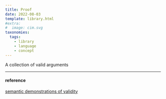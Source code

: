 ```yaml
---
title: Proof
date: 2022-08-03
template: library.html
#extra:
#  image: cim.svg
taxonomies:
  tags:
    - library
    - language
    - concept
---
```

A collection of valid arguments

---
#### reference
[semantic demonstrations of validity](https://milnepublishing.geneseo.edu/concise-introduction-to-logic/chapter/4-proofs/)